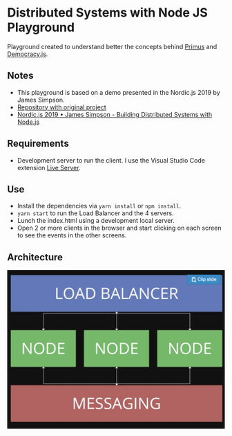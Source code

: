 # Distributed Systems with Node JS Playground

Playground created to understand better the concepts behind [Primus](https://github.com/primus/primus#readme) and [Democracy.js](https://github.com/goldfire/democracy.js#readme).

## Notes

- This playground is based on a demo presented in the Nordic.js 2019 by James Simpson.
- [Repository with original project](https://github.com/goldfire/Building-Distributed-Systems-Node.js)
- [Nordic.js 2019 • James Simpson - Building Distributed Systems with Node.js](https://www.youtube.com/watch?v=GUtd-zEDgjQ&list=PLGP3VO5jDf8x0gh5H7dZ41F0nVDlwDMuy)

## Requirements

- Development server to run the client. I use the Visual Studio Code extension [Live Server](https://marketplace.visualstudio.com/items?itemName=ritwickdey.LiveServer).

## Use

- Install the dependencies via `yarn install` or `npm install`.
- `yarn start` to run the Load Balancer and the 4 servers.
- Lunch the index.html using a development local server.
- Open 2 or more clients in the browser and start clicking on each screen to see the events in the other screens.

## Architecture

![Architecture](Architecture.png 'Architecture')

